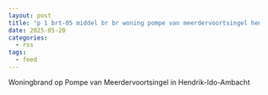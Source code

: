 ```yaml
---
layout: post
title: "p 1 brt-05 middel br br woning pompe van meerdervoortsingel hendrik-ido-ambacht 189492 186432"
date: 2025-05-20
categories: 
  - rss
tags: 
  - feed
---
```


Woningbrand op Pompe van Meerdervoortsingel in Hendrik-Ido-Ambacht
